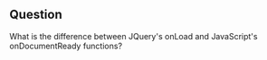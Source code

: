 ## Question

What is the difference between JQuery's onLoad and JavaScript's onDocumentReady functions?